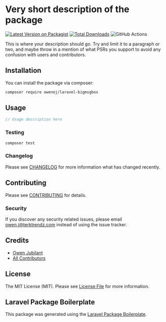 # Very short description of the package

[![Latest Version on Packagist](https://img.shields.io/packagist/v/owenoj/laravel-bigmsgbox.svg?style=flat-square)](https://packagist.org/packages/owenoj/laravel-bigmsgbox)
[![Total Downloads](https://img.shields.io/packagist/dt/owenoj/laravel-bigmsgbox.svg?style=flat-square)](https://packagist.org/packages/owenoj/laravel-bigmsgbox)
![GitHub Actions](https://github.com/owenoj/laravel-bigmsgbox/actions/workflows/main.yml/badge.svg)

This is where your description should go. Try and limit it to a paragraph or two, and maybe throw in a mention of what PSRs you support to avoid any confusion with users and contributors.

## Installation

You can install the package via composer:

```bash
composer require owenoj/laravel-bigmsgbox
```

## Usage

```php
// Usage description here
```

### Testing

```bash
composer test
```

### Changelog

Please see [CHANGELOG](CHANGELOG.md) for more information what has changed recently.

## Contributing

Please see [CONTRIBUTING](CONTRIBUTING.md) for details.

### Security

If you discover any security related issues, please email owen.j@terktrendz.com instead of using the issue tracker.

## Credits

-   [Owen Jubilant ](https://github.com/owenoj)
-   [All Contributors](../../contributors)

## License

The MIT License (MIT). Please see [License File](LICENSE.md) for more information.

## Laravel Package Boilerplate

This package was generated using the [Laravel Package Boilerplate](https://laravelpackageboilerplate.com).
